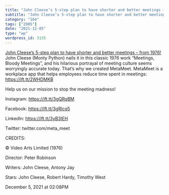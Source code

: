 ```yaml
---
title: "John Cleese’s 5-step plan to have shorter and better meetings – from 1976!"
subtitle: "John Cleese’s 5-step plan to have shorter and better meetings – from 1976!"
category: "164"
tags: ["2005"]
date: "2021-12-05"
type: "wp"
wordpress_id: 3135
---
```

[ John Cleese’s 5-step plan to have shorter and better meetings – from 1976!](https://youtube.com/watch?v=Ff9V0mISmtk&feature=share)
 John Cleese (Monty Python) nails it in this classic 1976 work “Meetings, Bloody Meetings”, and his hilarious portrayal of meeting culture seems worryingly accurate today.
That’s why we created MetaMeet. MetaMeet is a workplace app that helps employees reduce time spent in meetings: https://ift.tt/2WHDMKB

Help us on our mission to stop the meeting madness!

Instagram: https://ift.tt/3gQRqBM

Facebook: https://ift.tt/3gRlcq5

LinkedIn: https://ift.tt/3yB3IEH

Twitter: twitter.com/meta_meet

CREDITS:

© Video Arts Limited (1976)

Director: Peter Robinson

Writers: John Cleese, Antony Jay

Stars: John Cleese, Robert Hardy, Timothy West

December 5, 2021 at 02:08PM
